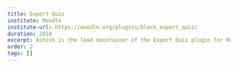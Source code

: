```yaml
---
title: Export Quiz
institute: Moodle
institute-url: https://moodle.org/plugins/block_export_quiz/
duration: 2019
excerpt: Ashish is the lead maintainer of the Export Quiz plugin for Moodle that can export quizzes in any given format, currently used by over 200 schools and colleges worldwide, automating the reporting flow to save faculty time.
order: 2
tags: []
---
```

